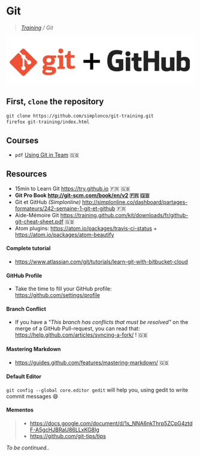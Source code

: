 # Git

>_[Training](https://github.com/simplonco/training) / Git_

![Git](git.png)

## First, `clone` the repository

```shell
git clone https://github.com/simplonco/git-training.git
firefox git-training/index.html
```

## Courses

* `pdf` [Using Git in Team](https://github.com/simplonco/git-training/blob/master/PDF/git_2.pdf) :gb:

## Resources

* 15min to Learn Git https://try.github.io :fr: :uk:
* **Git Pro Book http://git-scm.com/book/en/v2 :fr: :uk:**
* Git et GitHub _(Simplonline)_ http://simplonline.co/dashboard/partages-formateurs/242-semaine-1-git-et-github :fr:
* Aide-Mémoire Git https://training.github.com/kit/downloads/fr/github-git-cheat-sheet.pdf :uk:
* Atom plugins: https://atom.io/packages/travis-ci-status + https://atom.io/packages/atom-beautify

#### Complete tutorial

* https://www.atlassian.com/git/tutorials/learn-git-with-bitbucket-cloud

#### GitHub Profile

* Take the time to fill your GitHub profile: https://github.com/settings/profile

#### Branch Conflict

* If you have a _"This branch has conflicts that must be resolved"_ on the merge of a GitHub Pull-request, you can read that: https://help.github.com/articles/syncing-a-fork/ ! :uk:

#### Mastering Markdown

* https://guides.github.com/features/mastering-markdown/ :uk:

#### Default Editor

`git config --global core.editor gedit` will help you, using gedit to write commit messages :smile:

#### Mementos

> * https://docs.google.com/document/d/1s_NNA6nkThrp5ZCpG4ztdF-A5gcHJBRaU86LLxKG8Ig
> * https://github.com/git-tips/tips


_To be continued.._
